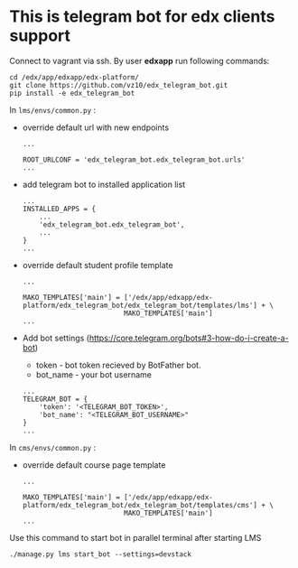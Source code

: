 This is telegram bot for edx clients support
======================================================================
Connect to vagrant via ssh. By user **edxapp** run following commands:

```
cd /edx/app/edxapp/edx-platform/
git clone https://github.com/vz10/edx_telegram_bot.git
pip install -e edx_telegram_bot
```

In `lms/envs/common.py` :

- override default url with new endpoints
    ```
    ...
    
    ROOT_URLCONF = 'edx_telegram_bot.edx_telegram_bot.urls'
    ...
    ```
- add telegram bot to installed application list

    ```
    ...
    INSTALLED_APPS = {
        ...
        'edx_telegram_bot.edx_telegram_bot',
        ...
    }
    ...
    ```
- override default student profile template 
    ```
    ...
    
    MAKO_TEMPLATES['main'] = ['/edx/app/edxapp/edx-platform/edx_telegram_bot/edx_telegram_bot/templates/lms'] + \
                             MAKO_TEMPLATES['main']
    ...
    ```

- Add bot settings (https://core.telegram.org/bots#3-how-do-i-create-a-bot)
    - token - bot token recieved by BotFather bot. 
    - bot_name - your bot username
    ```
    ...
    TELEGRAM_BOT = {
        'token': '<TELEGRAM_BOT_TOKEN>',
        'bot_name': "<TELEGRAM_BOT_USERNAME>"
    }
    ...
    ```
    
In `cms/envs/common.py` :

- override default course page template 
    ```
    ...
    
    MAKO_TEMPLATES['main'] = ['/edx/app/edxapp/edx-platform/edx_telegram_bot/edx_telegram_bot/templates/cms'] + \
                             MAKO_TEMPLATES['main']
    ...
    ```
Use this command to start bot  in parallel terminal after starting LMS
```
./manage.py lms start_bot --settings=devstack
```
